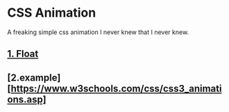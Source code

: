 # CSS Animation

A freaking simple css animation I never knew that I never knew.

## [1. Float](https://linxea.github.io/css-animation/float)
## [2.example][https://www.w3schools.com/css/css3_animations.asp]